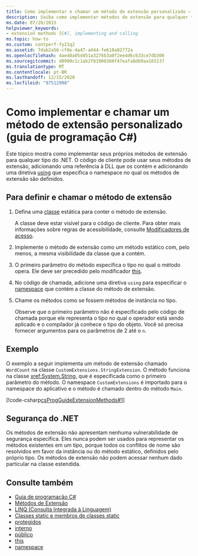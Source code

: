 ```yaml
---
title: Como implementar e chamar um método de extensão personalizado – guia de programação C#
description: Saiba como implementar métodos de extensão para qualquer tipo .NET. O código do cliente pode usar seus métodos adicionando uma referência a uma DLL e adicionando uma diretiva using.
ms.date: 07/20/2015
helpviewer_keywords:
- extension methods [C#], implementing and calling
ms.topic: how-to
ms.custom: contperf-fy21q2
ms.assetid: 7dab2a56-cf8e-4a47-a444-fe610a02772a
ms.openlocfilehash: 4ae48a05d451a3276b3a0f2ee4d6c633ce7db306
ms.sourcegitcommit: d0990c1c1ab2f81908360f47eafa8db9aa165137
ms.translationtype: MT
ms.contentlocale: pt-BR
ms.lasthandoff: 12/15/2020
ms.locfileid: "97512998"
---
```

# <a name="how-to-implement-and-call-a-custom-extension-method-c-programming-guide"></a>Como implementar e chamar um método de extensão personalizado (guia de programação C#)

Este tópico mostra como implementar seus próprios métodos de extensão para qualquer tipo do .NET. O código de cliente pode usar seus métodos de extensão, adicionando uma referência à DLL que os contém e adicionando uma diretiva [using](../../language-reference/keywords/using-directive.md) que especifica o namespace no qual os métodos de extensão são definidos.  
  
## <a name="to-define-and-call-the-extension-method"></a>Para definir e chamar o método de extensão  
  
1. Defina uma [classe](./static-classes-and-static-class-members.md) estática para conter o método de extensão.  
  
     A classe deve estar visível para o código de cliente. Para obter mais informações sobre regras de acessibilidade, consulte [Modificadores de acesso](./access-modifiers.md).  
  
2. Implemente o método de extensão como um método estático com, pelo menos, a mesma visibilidade da classe que a contém.  
  
3. O primeiro parâmetro do método especifica o tipo no qual o método opera. Ele deve ser precedido pelo modificador [this](../../language-reference/keywords/this.md).  
  
4. No código de chamada, adicione uma diretiva `using` para especificar o [namespace](../../language-reference/keywords/namespace.md) que contém a classe do método de extensão.  
  
5. Chame os métodos como se fossem métodos de instância no tipo.  
  
     Observe que o primeiro parâmetro não é especificado pelo código de chamada porque ele representa o tipo no qual o operador está sendo aplicado e o compilador já conhece o tipo do objeto. Você só precisa fornecer argumentos para os parâmetros de 2 até o `n`.  
  
## <a name="example"></a>Exemplo  

 O exemplo a seguir implementa um método de extensão chamado `WordCount` na classe `CustomExtensions.StringExtension`. O método funciona na classe <xref:System.String>, que é especificada como o primeiro parâmetro do método. O namespace `CustomExtensions` é importado para o namespace do aplicativo e o método é chamado dentro do método `Main`.  
  
 [!code-csharp[csProgGuideExtensionMethods#1](~/samples/snippets/csharp/VS_Snippets_VBCSharp/csProgGuideExtensionMethods/cs/extensionmethods.cs#1)]  
  
## <a name="net-security"></a>Segurança do .NET  

 Os métodos de extensão não apresentam nenhuma vulnerabilidade de segurança específica. Eles nunca podem ser usados para representar os métodos existentes em um tipo, porque todos os conflitos de nome são resolvidos em favor da instância ou do método estático, definidos pelo próprio tipo. Os métodos de extensão não podem acessar nenhum dado particular na classe estendida.  
  
## <a name="see-also"></a>Consulte também

- [Guia de programação C#](../index.md)
- [Métodos de Extensão](./extension-methods.md)
- [LINQ (Consulta Integrada à Linguagem)](../../linq/linq-in-csharp.md)
- [Classes static e membros de classes static](./static-classes-and-static-class-members.md)
- [protegidos](../../language-reference/keywords/protected.md)
- [interno](../../language-reference/keywords/internal.md)
- [público](../../language-reference/keywords/public.md)
- [this](../../language-reference/keywords/this.md)
- [namespace](../../language-reference/keywords/namespace.md)
